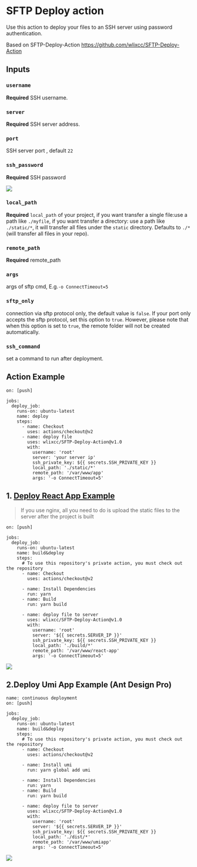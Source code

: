 # SFTP Deploy action

Use this action to deploy your files to an SSH server using password authentication.

Based on SFTP-Deploy-Action https://github.com/wlixcc/SFTP-Deploy-Action


## Inputs

### `username`

**Required** SSH username.

### `server`

**Required** SSH server address.

### `port`

SSH server port , default `22`

### `ssh_password`

 **Required** SSH password


![](./resource/secret.jpg)

### `local_path`

 **Required** `local_path` of your project, if you want transfer a single file:use a path like `./myfile`, if you want transfer a directory: use a path like `./static/*`, it will transfer all files under the `static` directory. Defaults to `./*`(will transfer all files in your repo).

### `remote_path`
 **Required** remote_path

### `args`
args of sftp cmd, E.g.`-o ConnectTimeout=5`

### `sftp_only`

connection via sftp protocol only, the default value is `false`. If your port only accepts the sftp protocol, set this option to `true`. However, please note that when this option is set to `true`, the remote folder will not be created automatically.

### `ssh_command`
set a command to run after deployment.


## Action Example


	on: [push]

	jobs:
	  deploy_job:
	    runs-on: ubuntu-latest
	    name: deploy
	    steps:
	      - name: Checkout
	        uses: actions/checkout@v2
	      - name: deploy file
	        uses: wlixcc/SFTP-Deploy-Action@v1.0
	        with:
	          username: 'root'
	          server: 'your server ip'
	          ssh_private_key: ${{ secrets.SSH_PRIVATE_KEY }}
	          local_path: './static/*'
	          remote_path: '/var/www/app'
	          args: '-o ConnectTimeout=5'

## 1. [Deploy React App Example](https://github.com/wlixcc/React-Deploy)

> If you use nginx, all you need to do is upload the static files to the server after the project is built

	on: [push]

	jobs:
	  deploy_job:
	    runs-on: ubuntu-latest
	    name: build&deploy
	    steps:
	      # To use this repository's private action, you must check out the repository
	      - name: Checkout
	        uses: actions/checkout@v2

	      - name: Install Dependencies
	        run: yarn
	      - name: Build
	        run: yarn build

	      - name: deploy file to server
	        uses: wlixcc/SFTP-Deploy-Action@v1.0
	        with:
	          username: 'root'
	          server: '${{ secrets.SERVER_IP }}'
	          ssh_private_key: ${{ secrets.SSH_PRIVATE_KEY }}
	          local_path: './build/*'
	          remote_path: '/var/www/react-app'
	          args: '-o ConnectTimeout=5'

 ![](./resource/reactExample.jpg)

## 2.Deploy Umi App Example (Ant Design Pro)

	name: continuous deployment
	on: [push]

	jobs:
	  deploy_job:
	    runs-on: ubuntu-latest
	    name: build&deploy
	    steps:
	      # To use this repository's private action, you must check out the repository
	      - name: Checkout
	        uses: actions/checkout@v2

	      - name: Install umi
	        run: yarn global add umi

	      - name: Install Dependencies
	        run: yarn
	      - name: Build
	        run: yarn build

	      - name: deploy file to server
	        uses: wlixcc/SFTP-Deploy-Action@v1.0
	        with:
	          username: 'root'
	          server: '${{ secrets.SERVER_IP }}'
	          ssh_private_key: ${{ secrets.SSH_PRIVATE_KEY }}
	          local_path: './dist/*'
	          remote_path: '/var/www/umiapp'
	          args: '-o ConnectTimeout=5'
 ![](./resource/umiExample.jpg)





